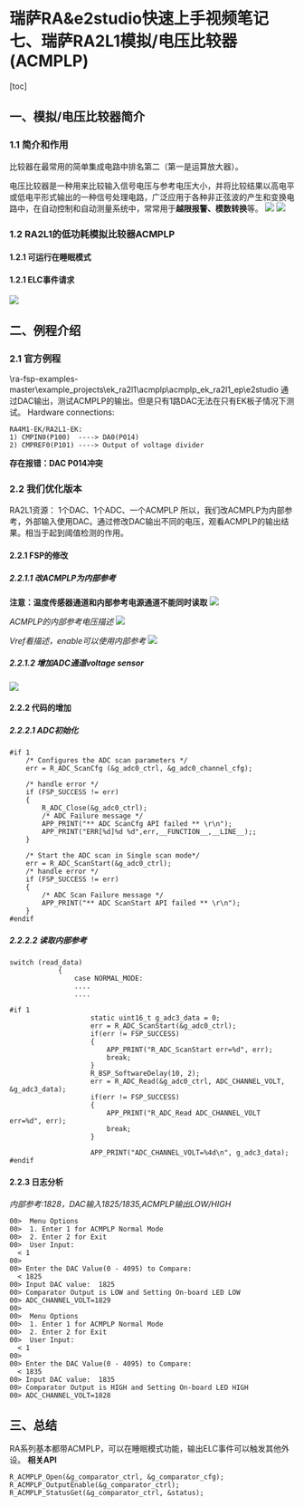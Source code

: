 # 瑞萨RA&e2studio快速上手视频笔记 七、瑞萨RA2L1模拟/电压比较器(ACMPLP)
[toc]
## 一、模拟/电压比较器简介
### 1.1 简介和作用
比较器在最常用的简单集成电路中排名第二（第一是运算放大器）。

电压比较器是一种用来比较输入信号电压与参考电压大小，并将比较结果以高电平或低电平形式输出的一种信号处理电路，广泛应用于各种非正弦波的产生和变换电路中，在自动控制和自动测量系统中，常常用于**越限报警、模数转换**等。
![](./images/1.png)
![](./images/2.png)

### 1.2 RA2L1的低功耗模拟比较器ACMPLP
#### 1.2.1 可运行在睡眠模式
#### 1.2.1 ELC事件请求
![](./images/3.png)

## 二、例程介绍
### 2.1 官方例程
\ra-fsp-examples-master\example_projects\ek_ra2l1\acmplp\acmplp_ek_ra2l1_ep\e2studio
通过DAC输出，测试ACMPLP的输出。但是只有1路DAC无法在只有EK板子情况下测试。
Hardware connections:	
	
	RA4M1-EK/RA2L1-EK:
	1) CMPIN0(P100)  ----> DA0(P014)
	2) CMPREF0(P101) ----> Output of voltage divider
**存在报错：DAC P014冲突**

### 2.2 我们优化版本
RA2L1资源： 1个DAC、1个ADC、一个ACMPLP
所以，我们改ACMPLP为内部参考，外部输入使用DAC。通过修改DAC输出不同的电压，观看ACMPLP的输出结果。相当于起到阈值检测的作用。

#### 2.2.1 FSP的修改
##### 2.2.1.1 改ACMPLP为内部参考
**注意：温度传感器通道和内部参考电源通道不能同时读取**
![](./images/8.png)

*ACMPLP的内部参考电压描述*
![](./images/9.png)

*Vref看描述，enable可以使用内部参考*
![](./images/10.png)

##### 2.2.1.2 增加ADC通道voltage sensor
![](./images/11.png)

#### 2.2.2 代码的增加
##### 2.2.2.1 ADC初始化
```
#if 1
    /* Configures the ADC scan parameters */
    err = R_ADC_ScanCfg (&g_adc0_ctrl, &g_adc0_channel_cfg);

    /* handle error */
    if (FSP_SUCCESS != err)
    {
        R_ADC_Close(&g_adc0_ctrl);
        /* ADC Failure message */
        APP_PRINT("** ADC ScanCfg API failed ** \r\n");
        APP_PRINT("ERR[%d]%d %d",err,__FUNCTION__,__LINE__);;
    }

    /* Start the ADC scan in Single scan mode*/
    err = R_ADC_ScanStart(&g_adc0_ctrl);
    /* handle error */
    if (FSP_SUCCESS != err)
    {
        /* ADC Scan Failure message */
        APP_PRINT("** ADC ScanStart API failed ** \r\n");
    }
#endif
```
##### 2.2.2.2 读取内部参考
```
switch (read_data)
            {
                case NORMAL_MODE:
                ....
                ....

#if 1
                    static uint16_t g_adc3_data = 0;
                    err = R_ADC_ScanStart(&g_adc0_ctrl);
                    if(err != FSP_SUCCESS)
                    {
                        APP_PRINT("R_ADC_ScanStart err=%d", err);
                        break;
                    }
                    R_BSP_SoftwareDelay(10, 2);
                    err = R_ADC_Read(&g_adc0_ctrl, ADC_CHANNEL_VOLT, &g_adc3_data);
                    if(err != FSP_SUCCESS)
                    {
                        APP_PRINT("R_ADC_Read ADC_CHANNEL_VOLT err=%d", err);
                        break;
                    }

                    APP_PRINT("ADC_CHANNEL_VOLT=%4d\n", g_adc3_data);
#endif
```

#### 2.2.3 日志分析

*内部参考:1828，DAC输入1825/1835,ACMPLP输出LOW/HIGH*
```
00>  Menu Options
00>  1. Enter 1 for ACMPLP Normal Mode
00>  2. Enter 2 for Exit
00>  User Input:  
  < 1
00>  
00> Enter the DAC Value(0 - 4095) to Compare:
  < 1825
00> Input DAC value:  1825 
00> Comparator Output is LOW and Setting On-board LED LOW
00> ADC_CHANNEL_VOLT=1829
00> 
00>  Menu Options
00>  1. Enter 1 for ACMPLP Normal Mode
00>  2. Enter 2 for Exit
00>  User Input:  
  < 1
00>  
00> Enter the DAC Value(0 - 4095) to Compare:
  < 1835
00> Input DAC value:  1835 
00> Comparator Output is HIGH and Setting On-board LED HIGH
00> ADC_CHANNEL_VOLT=1828
```

## 三、总结
RA系列基本都带ACMPLP，可以在睡眠模式功能，输出ELC事件可以触发其他外设。
**相关API**
```
R_ACMPLP_Open(&g_comparator_ctrl, &g_comparator_cfg);
R_ACMPLP_OutputEnable(&g_comparator_ctrl);
R_ACMPLP_StatusGet(&g_comparator_ctrl, &status);
```
